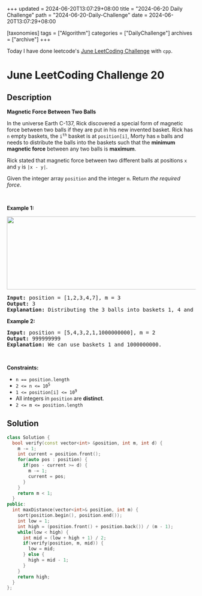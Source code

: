 +++
updated = 2024-06-20T13:07:29+08:00
title = "2024-06-20 Daily Challenge"
path = "2024-06-20-Daily-Challenge"
date = 2024-06-20T13:07:29+08:00

[taxonomies]
tags = ["Algorithm"]
categories = ["DailyChallenge"]
archives = ["archive"]
+++

Today I have done leetcode's [June LeetCoding Challenge](https://leetcode.com/problems/magnetic-force-between-two-balls/) with `cpp`.

<!-- more -->

# June LeetCoding Challenge 20

## Description

**Magnetic Force Between Two Balls**

<p>In the universe Earth C-137, Rick discovered a special form of magnetic force between two balls if they are put in his new invented basket. Rick has <code>n</code> empty baskets, the <code>i<sup>th</sup></code> basket is at <code>position[i]</code>, Morty has <code>m</code> balls and needs to distribute the balls into the baskets such that the <strong>minimum magnetic force</strong> between any two balls is <strong>maximum</strong>.</p>

<p>Rick stated that magnetic force between two different balls at positions <code>x</code> and <code>y</code> is <code>|x - y|</code>.</p>

<p>Given the integer array <code>position</code> and the integer <code>m</code>. Return <em>the required force</em>.</p>

<p>&nbsp;</p>
<p><strong class="example">Example 1:</strong></p>
<img alt="" src="https://assets.leetcode.com/uploads/2020/08/11/q3v1.jpg" style="width: 562px; height: 195px;" />
<pre>
<strong>Input:</strong> position = [1,2,3,4,7], m = 3
<strong>Output:</strong> 3
<strong>Explanation:</strong> Distributing the 3 balls into baskets 1, 4 and 7 will make the magnetic force between ball pairs [3, 3, 6]. The minimum magnetic force is 3. We cannot achieve a larger minimum magnetic force than 3.
</pre>

<p><strong class="example">Example 2:</strong></p>

<pre>
<strong>Input:</strong> position = [5,4,3,2,1,1000000000], m = 2
<strong>Output:</strong> 999999999
<strong>Explanation:</strong> We can use baskets 1 and 1000000000.
</pre>

<p>&nbsp;</p>
<p><strong>Constraints:</strong></p>

<ul>
	<li><code>n == position.length</code></li>
	<li><code>2 &lt;= n &lt;= 10<sup>5</sup></code></li>
	<li><code>1 &lt;= position[i] &lt;= 10<sup>9</sup></code></li>
	<li>All integers in <code>position</code> are <strong>distinct</strong>.</li>
	<li><code>2 &lt;= m &lt;= position.length</code></li>
</ul>


## Solution

``` cpp
class Solution {
  bool verify(const vector<int> &position, int m, int d) {
    m -= 1;
    int current = position.front();
    for(auto pos : position) {
      if(pos - current >= d) {
        m -= 1;
        current = pos;
      }
    }
    return m < 1;
  }
public:
  int maxDistance(vector<int>& position, int m) {
    sort(position.begin(), position.end());
    int low = 1;
    int high = (position.front() + position.back()) / (m - 1);
    while(low < high) {
      int mid = (low + high + 1) / 2;
      if(verify(position, m, mid)) {
        low = mid;
      } else {
        high = mid - 1;
      }
    }
    return high;
  }
};
```
